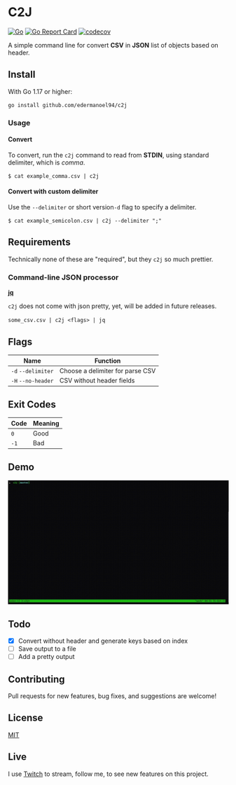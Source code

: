 # C2J

[![Go](https://github.com/edermanoel94/c2j/actions/workflows/go.yml/badge.svg)](https://github.com/edermanoel94/c2j/actions/workflows/go.yml)
[![Go Report Card](https://goreportcard.com/badge/github.com/edermanoel94/c2j)](https://goreportcard.com/report/github.com/edermanoel94/c2j)
[![codecov](https://codecov.io/gh/edermanoel94/c2j/branch/master/graph/badge.svg)](https://codecov.io/gh/edermanoel94/c2j)

A simple command line for convert **CSV** in **JSON** list of objects based on header.

## Install

With Go 1.17 or higher:

```
go install github.com/edermanoel94/c2j
```

### Usage

#### Convert

To convert, run the `c2j` command to read from **STDIN**, using standard delimiter, which is *comma*.

```
$ cat example_comma.csv | c2j
```

#### Convert with custom delimiter

Use the `--delimiter` or short version`-d` flag to specify a delimiter.

```
$ cat example_semicolon.csv | c2j --delimiter ";"
```

## Requirements

Technically none of these are "required", but they `c2j` so much prettier.

### Command-line JSON processor

[**jq**](https://github.com/stedolan/jq)

`c2j` does not come with json pretty, yet, will be added in future releases.

`some_csv.csv | c2j <flags> | jq`

## Flags

| Name                 | Function                                  |
| -------------------- | ----------------------------------------- |
| `-d` `--delimiter`   | Choose a delimiter for parse CSV
| `-H` `--no-header`   | CSV without header fields

## Exit Codes

| Code                 | Meaning                                  |
| -------------------- | ---------------------------------------- |
| `0`                  | Good
| `-1`                 | Bad

## Demo

![Demonstration](demo.gif)

## Todo

- [x] Convert without header and generate keys based on index
- [ ] Save output to a file
- [ ] Add a pretty output

## Contributing

Pull requests for new features, bug fixes, and suggestions are welcome!

## License

[MIT](https://github.com/edermanoel94/c2j/blob/master/LICENSE)

## Live

I use [Twitch](https://twitch.tv/thegravidade) to stream, follow me, to see new features on this project.
